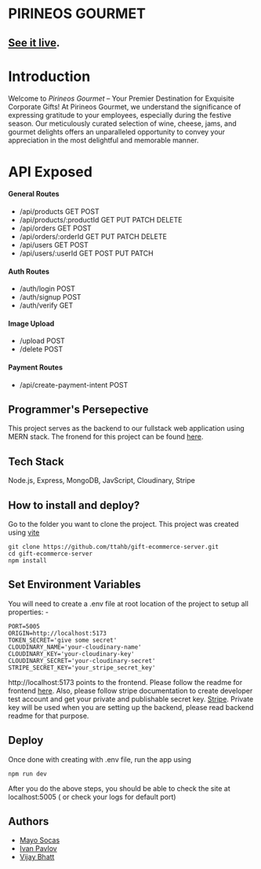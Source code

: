 # PIRINEOS GOURMET

[See it live](https://pirineosgourmet.netlify.app/).
----

# Introduction

Welcome to *Pirineos Gourmet* – Your Premier Destination for Exquisite Corporate Gifts! At Pirineos Gourmet, we understand the significance of expressing gratitude to your employees, especially during the festive season. Our meticulously curated selection of wine, cheese, jams, and gourmet delights offers an unparalleled opportunity to convey your appreciation in the most delightful and memorable manner.

# API Exposed

#### General Routes

- /api/products  GET POST
- /api/products/:productId GET PUT PATCH DELETE
- /api/orders GET POST
- /api/orders/:orderId GET PUT PATCH DELETE
- /api/users  GET POST
- /api/users/:userId  GET POST PUT PATCH

#### Auth Routes

- /auth/login POST
- /auth/signup POST
- /auth/verify GET

#### Image Upload

- /upload POST
- /delete POST

#### Payment Routes
- /api/create-payment-intent POST

## Programmer's Persepective

This project serves as the backend to our fullstack web application using MERN stack. The fronend for this project can be found [here](https://github.com/ttahb/gift-ecommerce-client).

## Tech Stack

Node.js, Express, MongoDB, JavScript, Cloudinary, Stripe

## How to install and deploy?

Go to the folder you want to clone the project. This project was created using [vite](https://vitejs.dev/guide/)
```
git clone https://github.com/ttahb/gift-ecommerce-server.git
cd gift-ecommerce-server
npm install

```
## Set Environment Variables

You will need to create a .env file at root location of the project to setup all properties: - 
```
PORT=5005
ORIGIN=http://localhost:5173
TOKEN_SECRET='give some secret'
CLOUDINARY_NAME='your-cloudinary-name'
CLOUDINARY_KEY='your-cloudinary-key'
CLOUDINARY_SECRET='your-cloudinary-secret'
STRIPE_SECRET_KEY='your_stripe_secret_key'
```
http://localhost:5173 points to the frontend. Please follow the readme for frontend  [here](https://github.com/ttahb/gift-ecommerce-client/blob/master/README.md).
Also, please follow stripe documentation to create developer test account and get your private and publishable secret key. [Stripe](https://stripe.com/in/resources/more/how-to-integrate-a-payment-gateway-into-a-website). Private key will be used when you are setting up the backend, please read backend readme for that purpose.

## Deploy
Once done with creating with .env file, run the app using
```
npm run dev
```
After you do the above steps, you should be able to check the site at  localhost:5005 ( or check your logs for default port)


## Authors

- [Mayo Socas](https://github.com/Mayo9704)
- [Ivan Pavlov](https://github.com/12Ivan03)
- [Vijay Bhatt](https://github.com/ttahb)


